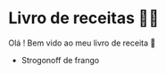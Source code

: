 # Livro de receitas  :man_cook:



Olá ! Bem vido ao meu livro de receita :wave:

- Strogonoff de frango